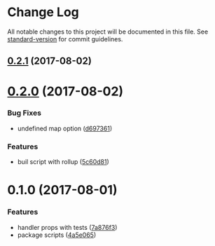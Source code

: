 # Change Log

All notable changes to this project will be documented in this file. See [standard-version](https://github.com/conventional-changelog/standard-version) for commit guidelines.

<a name="0.2.1"></a>
## [0.2.1](https://github.com/brunobertolini/styled-by/compare/v0.2.0...v0.2.1) (2017-08-02)



<a name="0.2.0"></a>
# [0.2.0](https://github.com/brunobertolini/styled-by/compare/v0.1.0...v0.2.0) (2017-08-02)


### Bug Fixes

* undefined map option ([d697361](https://github.com/brunobertolini/styled-by/commit/d697361))


### Features

* buil script with rollup ([5c60d81](https://github.com/brunobertolini/styled-by/commit/5c60d81))



<a name="0.1.0"></a>
# 0.1.0 (2017-08-01)


### Features

* handler props with tests ([7a876f3](https://github.com/brunobertolini/styled-by/commit/7a876f3))
* package scripts ([4a5e065](https://github.com/brunobertolini/styled-by/commit/4a5e065))
